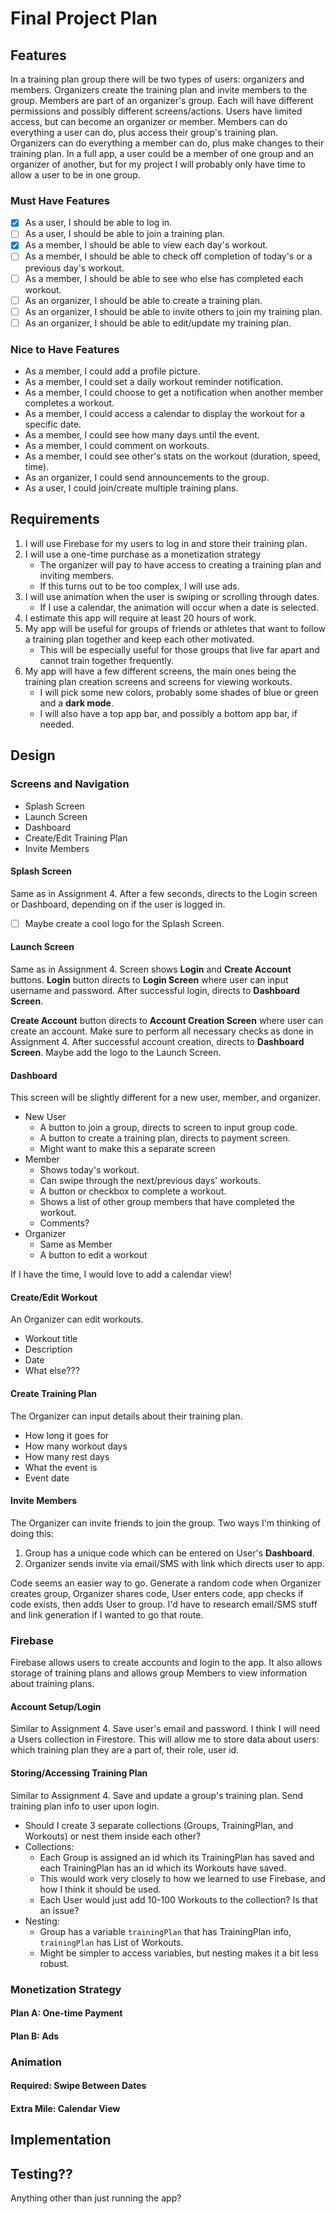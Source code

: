 # Final Project Plan

## Features

In a training plan group there will be two types of users: organizers and members.
Organizers create the training plan and invite members to the group.
Members are part of an organizer's group.
Each will have different permissions and possibly different screens/actions.
Users have limited access, but can become an organizer or member.
Members can do everything a user can do, plus access their group's training plan.
Organizers can do everything a member can do, plus make changes to their training plan.
In a full app, a user could be a member of one group and an organizer of another, but for my project I will probably only have time to allow a user to be in one group.

### Must Have Features

* [x] As a user, I should be able to log in.
* [ ] As a user, I should be able to join a training plan.
* [x] As a member, I should be able to view each day's workout.
* [ ] As a member, I should be able to check off completion of today's or a previous day's workout.
* [ ] As a member, I should be able to see who else has completed each workout.
* [ ] As an organizer, I should be able to create a training plan.
* [ ] As an organizer, I should be able to invite others to join my training plan.
* [ ] As an organizer, I should be able to edit/update my training plan.

### Nice to Have Features

* As a member, I could add a profile picture.
* As a member, I could set a daily workout reminder notification.
* As a member, I could choose to get a notification when another member completes a workout.
* As a member, I could access a calendar to display the workout for a specific date.
* As a member, I could see how many days until the event.
* As a member, I could comment on workouts.
* As a member, I could see other's stats on the workout (duration, speed, time).
* As an organizer, I could send announcements to the group.
* As a user, I could join/create multiple training plans.



## Requirements

1. I will use Firebase for my users to log in and store their training plan.
2. I will use a one-time purchase as a monetization strategy
   * The organizer will pay to have access to creating a training plan and inviting members.
   * If this turns out to be too complex, I will use ads.
3. I will use animation when the user is swiping or scrolling through dates.
   * If I use a calendar, the animation will occur when a date is selected.
4. I estimate this app will require at least 20 hours of work.
5. My app will be useful for groups of friends or athletes that want to follow a training plan together and keep each other motivated.
   * This will be especially useful for those groups that live far apart and cannot train together frequently.
6. My app will have a few different screens, the main ones being the training plan creation screens and screens for viewing workouts.
   * I will pick some new colors, probably some shades of blue or green and a **dark mode**.
   * I will also have a top app bar, and possibly a bottom app bar, if needed.



## Design

### Screens and Navigation

* Splash Screen
* Launch Screen
* Dashboard
* Create/Edit Training Plan
* Invite Members

#### Splash Screen

Same as in Assignment 4.
After a few seconds, directs to the Login screen or Dashboard, depending on if the user is logged in.
* [ ] Maybe create a cool logo for the Splash Screen.

#### Launch Screen

Same as in Assignment 4.
Screen shows **Login** and **Create Account** buttons.
**Login** button directs to **Login Screen** where user can input username and password.
After successful login, directs to **Dashboard Screen**.

**Create Account** button directs to **Account Creation Screen** where user can create an account.
Make sure to perform all necessary checks as done in Assignment 4.
After successful account creation, directs to **Dashboard Screen**.
Maybe add the logo to the Launch Screen.

#### Dashboard

This screen will be slightly different for a new user, member, and organizer.

* New User
  * A button to join a group, directs to screen to input group code.
  * A button to create a training plan, directs to payment screen.
  * Might want to make this a separate screen
* Member
  * Shows today's workout.
  * Can swipe through the next/previous days' workouts.
  * A button or checkbox to complete a workout.
  * Shows a list of other group members that have completed the workout.
  * Comments?
* Organizer
  * Same as Member
  * A button to edit a workout

If I have the time, I would love to add a calendar view!

#### Create/Edit Workout

An Organizer can edit workouts.

* Workout title
* Description
* Date
* What else???

#### Create Training Plan

The Organizer can input details about their training plan.

* How long it goes for
* How many workout days
* How many rest days
* What the event is
* Event date

#### Invite Members

The Organizer can invite friends to join the group.
Two ways I'm thinking of doing this:
1. Group has a unique code which can be entered on User's **Dashboard**.
2. Organizer sends invite via email/SMS with link which directs user to app.

Code seems an easier way to go.
Generate a random code when Organizer creates group, Organizer shares code, User enters code, app checks if code exists, then adds User to group.
I'd have to research email/SMS stuff and link generation if I wanted to go that route.

### Firebase

Firebase allows users to create accounts and login to the app.
It also allows storage of training plans and allows group Members to view information about training plans.

#### Account Setup/Login

Similar to Assignment 4.
Save user's email and password.
I think I will need a Users collection in Firestore.
This will allow me to store data about users: which training plan they are a part of, their role, user id.

#### Storing/Accessing Training Plan

Similar to Assignment 4.
Save and update a group's training plan.
Send training plan info to user upon login.

* Should I create 3 separate collections (Groups, TrainingPlan, and Workouts) or nest them inside each other?
* Collections:
  * Each Group is assigned an id which its TrainingPlan has saved and each TrainingPlan has an id which its Workouts have saved.
  * This would work very closely to how we learned to use Firebase, and how I think it should be used.
  * Each User would just add 10-100 Workouts to the collection? Is that an issue?
* Nesting:
  * Group has a variable `trainingPlan` that has TrainingPlan info, `trainingPlan` has List of Workouts.
  * Might be simpler to access variables, but nesting makes it a bit less robust.

### Monetization Strategy

#### Plan A: One-time Payment



#### Plan B: Ads

### Animation

#### Required: Swipe Between Dates

#### Extra Mile: Calendar View



## Implementation



## Testing??

Anything other than just running the app?
